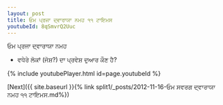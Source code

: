```yaml
---
layout: post
title: ਓਮ ਪ੍ਰਜਾ ਦ੍ਵਾਰਾਯਾ ਨਮਹ ੧੧ ਟਾਇਮਸ
youtubeId: 8qSmvrQ2Uuc
---
```

 
 
 ਓਮ ਪ੍ਰਜਾ ਦ੍ਵਾਰਾਯਾ ਨਮਹ  
 
 -  ਵਧੇਰੇ ਲੋਕਾਂ (ਜੋਸ਼?) ਦਾ ਪ੍ਰਵੇਸ਼ ਦੁਆਰ ਕੌਣ ਹੈ? 
 
  
 
  
 
 
 
 
 
 


{% include youtubePlayer.html id=page.youtubeId %}
 
[Next]({{ site.baseurl }}{% link  split1/_posts/2012-11-16-ਓਮ ਸਵਰਗ ਦ੍ਵਾਰਾਯਾ ਨਮਹ ੧੧ ਟਾਇਮਸ.md%})
 
